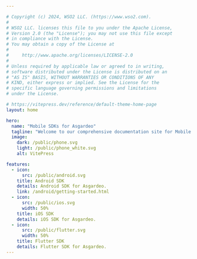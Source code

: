 ```yaml
---

# Copyright (c) 2024, WSO2 LLC. (https://www.wso2.com).
#
# WSO2 LLC. licenses this file to you under the Apache License,
# Version 2.0 (the "License"); you may not use this file except
# in compliance with the License.
# You may obtain a copy of the License at
#
#     http://www.apache.org/licenses/LICENSE-2.0
#
# Unless required by applicable law or agreed to in writing,
# software distributed under the License is distributed on an
# "AS IS" BASIS, WITHOUT WARRANTIES OR CONDITIONS OF ANY
# KIND, either express or implied. See the License for the
# specific language governing permissions and limitations
# under the License.

# https://vitepress.dev/reference/default-theme-home-page
layout: home

hero:
  name: "Mobile SDKs for Asgardeo"
  tagline: "Welcome to our comprehensive documentation site for Mobile SDKs for Asgardeo! \nHere, you'll find everything you need to seamlessly integrate Asgardeo's authentication and identity management solutions into your mobile applications."
  image:
    dark: /public/phone.svg
    light: /public/phone_white.svg
    alt: VitePress

features:
  - icon:
      src: /public/android.svg
    title: Android SDK
    details: Android SDK for Asgardeo.
    link: /android/getting-started.html
  - icon:
      src: /public/ios.svg
      width: 50%
    title: iOS SDK
    details: iOS SDK for Asgardeo.
  - icon:
      src: /public/flutter.svg
      width: 50%
    title: Flutter SDK
    details: Flutter SDK for Asgardeo.
---
```


